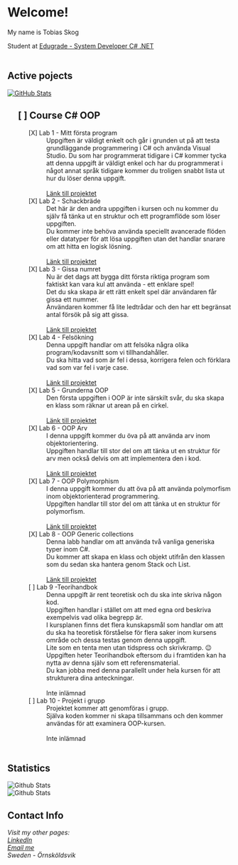 <div align="left">
  <h1>Welcome!</h1>
  <dl>My name is Tobias Skog</dl>
  <dt>Student at <a href="https://edugrade.com/yh-utbildning/it/systemutvecklarenet-med-ai-kompetens/">Edugrade - System
      Developer C# .NET</a></dt>
  <br>
  <h2>Active pojects</h2>
  <a href="https://github.com/TobiasSkog/ValidationUtility">
    <img
      src="https://github-readme-stats.vercel.app/api/pin/?username=TobiasSkog&layout=compact&theme=shadow_red&repo=ValidationUtility"
      alt="GitHub Stats" />
  </a>
  <ol>
    <h2> [ ] Course C# OOP</li>
    </h2>
    <ol>
      <dl>
        <dt> [X] Lab 1 - Mitt första program</li>
        </dt>
        <dd>Uppgiften är väldigt enkelt och går i grunden ut på att testa grundläggande programmering i C# och använda
          Visual Studio. Du som har programmerat tidigare i C# kommer tycka att denna uppgift är väldigt enkel och har
          du programmerat i något annat språk tidigare kommer du troligen snabbt lista ut hur du löser denna
          uppgift.<br>
          <br>
          <a href="https://github.com/TobiasSkog/MyFirstProgram"> Länk till projektet
            <!--<img
              src="https://github-readme-stats.vercel.app/api/pin/?username=TobiasSkog&layout=compact&theme=shadow_red&repo=MyFirstProgram"
              alt="GitHub Stats" />-->
          </a>
        </dd>
        <dt> [X] Lab 2 - Schackbräde</dt>
        <dd>Det här är den andra uppgiften i kursen och nu kommer du själv få tänka ut en struktur och ett programflöde
          som löser uppgiften.<br>
          Du kommer inte behöva använda speciellt avancerade flöden eller datatyper för att lösa uppgiften utan det
          handlar snarare om att hitta en logisk lösning.<br>
          <br>
          <a href="https://github.com/TobiasSkog/ChessBoard"> Länk till projektet
            <!--<img
              src="https://github-readme-stats.vercel.app/api/pin/?username=TobiasSkog&layout=compact&theme=shadow_red&repo=ChessBoard"
              alt="GitHub Stats" />-->
          </a>
        </dd>
        <dt> [X] Lab 3 - Gissa numret</dt>
        <dd>Nu är det dags att bygga ditt första riktiga program som faktiskt kan vara kul att använda - ett enklare
          spel!<br>
          Det du ska skapa är ett rätt enkelt spel där användaren får gissa ett nummer. <br>
          Användaren kommer få lite ledtrådar och den har ett begränsat antal försök på sig att gissa.<br>
          <br>
          <a href="https://github.com/TobiasSkog/NumbersGame"> Länk till projektet
            <!--<img
              src="https://github-readme-stats.vercel.app/api/pin/?username=TobiasSkog&layout=compact&theme=shadow_red&repo=NumbersGame"
              alt="GitHub Stats" />-->
          </a>
        </dd>
        <dt> [X] Lab 4 - Felsökning</dt>
        <dd>Denna uppgift handlar om att felsöka några olika program/kodavsnitt som vi tillhandahåller.<br>
          Du ska hitta vad som är fel i dessa, korrigera felen och förklara vad som var fel i varje case.<br>
          <br>
          <a href="https://github.com/TobiasSkog/Debugging"> Länk till projektet
            <!--<img
              src="https://github-readme-stats.vercel.app/api/pin/?username=TobiasSkog&layout=compact&theme=shadow_red&repo=Debugging"
              alt="GitHub Stats" />-->
          </a>
        </dd>
        <dt> [X] Lab 5 - Grunderna OOP</dt>
        <dd>Den första uppgiften i OOP är inte särskilt svår, du ska skapa en klass som räknar ut arean på en cirkel.
          <br>
          <br>
          <a href="https://github.com/TobiasSkog/OOPArv"> Länk till projektet
            <!--<img
              src="https://github-readme-stats.vercel.app/api/pin/?username=TobiasSkog&layout=compact&theme=shadow_red&repo=GrunderOOP"
              alt="GitHub Stats" />-->
          </a>
        </dd>
        <dt> [X] Lab 6 - OOP Arv</dt>
        <dd>I denna uppgift kommer du öva på att använda arv inom objektorientering. <br>
          Uppgiften handlar till stor del om att tänka ut en struktur för arv men också delvis om att implementera den i
          kod.<br>
          <br>
          <a href="https://github.com/TobiasSkog/OOPArv"> Länk till projektet
            <!--<img
              src="https://github-readme-stats.vercel.app/api/pin/?username=TobiasSkog&layout=compact&theme=shadow_red&repo=OOPArv"
              alt="GitHub Stats" />-->
          </a>
        </dd>
        <dt> [X] Lab 7 - OOP Polymorphism</dt>
        <dd>I denna uppgift kommer du att öva på att använda polymorfism inom objektorienterad programmering.<br>
          Uppgiften handlar till stor del om att tänka ut en struktur för polymorfism.<br>
          <br>
          <a href="https://github.com/TobiasSkog/OOPPolymorphism"> Länk till projektet
            <!--<img
              src="https://github-readme-stats.vercel.app/api/pin/?username=TobiasSkog&layout=compact&theme=shadow_red&repo=OOPPolymorphism"
              alt="GitHub Stats" />-->
          </a>
        </dd>
        <dt> [X] Lab 8 - OOP Generic collections</dt>
        <dd>Denna labb handlar om att använda två vanliga generiska typer inom C#. <br>
          Du kommer att skapa en klass och objekt utifrån den klassen som du sedan ska hantera genom Stack och List.<br>
          <br>
          <a href="https://github.com/TobiasSkog/OOPGenericCollections"> Länk till projektet
            <!--<img
              src="https://github-readme-stats.vercel.app/api/pin/?username=TobiasSkog&layout=compact&theme=shadow_red&repo=OOPGenericCollections"
              alt="GitHub Stats" />-->
          </a>
        </dd>
        <dt> [ ] Lab 9 -Teorihandbok</dt>
        <dd>Denna uppgift är rent teoretisk och du ska inte skriva någon kod. <br>
          Uppgiften handlar i stället om att med egna ord beskriva exempelvis vad olika begrepp är. <br>
          I kursplanen finns det flera kunskapsmål som handlar om att du ska ha teoretisk förståelse för flera saker
          inom kursens område och dessa testas genom denna uppgift. <br>
          Lite som en tenta men utan tidspress och skrivkramp. 😉 <br>
          Uppgiften heter Teorihandbok eftersom du i framtiden kan ha nytta av denna själv som ett referensmaterial.
          <br>
          Du kan jobba med denna parallellt under hela kursen för att strukturera dina anteckningar.<br>
          <br>
           Inte inlämnad
                  </dd>
        <dt> [ ] Lab 10 - Projekt i grupp</dt>
        <dd> Projektet kommer att genomföras i grupp.<br>
          Själva koden kommer ni skapa tillsammans och den kommer användas för att examinera OOP-kursen.<br>
          <br>
         Inte inlämnad
                 </dd>
        <br>
    </ol>
  </ol>
  <p>
  <h2>Statistics</h2>
  <img
    src="https://github-readme-stats.vercel.app/api?username=TobiasSkog&layout=compact&show_icons=true&theme=shadow_red"
    alt="Github Stats" />
  <br>
  <img src="https://github-readme-stats.vercel.app/api/top-langs/?username=TobiasSkog&layout=compact&theme=shadow_red"
    alt="Github Stats" />
  </p>
  <h2>Contact Info</h2>
  <address>
    Visit my other pages:<br>
    <a href="https://www.linkedin.com/in/TobiasSkog">LinkedIn</a><br>
    <a href="mailto:skoog.tobias@gmail.com">Email me</a><br>
    Sweden - Örnsköldsvik
  </address>
</div>
